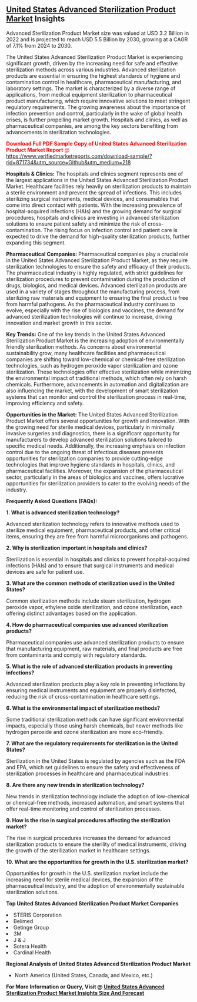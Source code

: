 <h2><a href="https://www.verifiedmarketreports.com/download-sample/?rid=871734&amp;utm_source=Github&amp;utm_medium=218" target="_blank">United States Advanced Sterilization Product Market</a> Insights</h2><p>Advanced Sterilization Product Market size was valued at USD 3.2 Billion in 2022 and is projected to reach USD 5.5 Billion by 2030, growing at a CAGR of 7.1% from 2024 to 2030.</p><p><p>The United States Advanced Sterilization Product Market is experiencing significant growth, driven by the increasing need for safe and effective sterilization methods across various industries. Advanced sterilization products are essential in ensuring the highest standards of hygiene and contamination control in healthcare, pharmaceutical manufacturing, and laboratory settings. The market is characterized by a diverse range of applications, from medical equipment sterilization to pharmaceutical product manufacturing, which require innovative solutions to meet stringent regulatory requirements. The growing awareness about the importance of infection prevention and control, particularly in the wake of global health crises, is further propelling market growth. Hospitals and clinics, as well as pharmaceutical companies, are among the key sectors benefiting from advancements in sterilization technologies. <p><span class=""><span style="color: #ff0000;"><strong>Download Full PDF Sample Copy of United States Advanced Sterilization Product Market Report</strong> @ </span><a href="https://www.verifiedmarketreports.com/download-sample/?rid=871734&amp;utm_source=Github&amp;utm_medium=218" target="_blank">https://www.verifiedmarketreports.com/download-sample/?rid=871734&amp;utm_source=Github&amp;utm_medium=218</a></span></p></p> <p><b>Hospitals & Clinics:</b> The hospitals and clinics segment represents one of the largest applications in the United States Advanced Sterilization Product Market. Healthcare facilities rely heavily on sterilization products to maintain a sterile environment and prevent the spread of infections. This includes sterilizing surgical instruments, medical devices, and consumables that come into direct contact with patients. With the increasing prevalence of hospital-acquired infections (HAIs) and the growing demand for surgical procedures, hospitals and clinics are investing in advanced sterilization solutions to ensure patient safety and minimize the risk of cross-contamination. The rising focus on infection control and patient care is expected to drive the demand for high-quality sterilization products, further expanding this segment. <p><b>Pharmaceutical Companies:</b> Pharmaceutical companies play a crucial role in the United States Advanced Sterilization Product Market, as they require sterilization technologies to ensure the safety and efficacy of their products. The pharmaceutical industry is highly regulated, with strict guidelines for sterilization procedures to prevent contamination during the production of drugs, biologics, and medical devices. Advanced sterilization products are used in a variety of stages throughout the manufacturing process, from sterilizing raw materials and equipment to ensuring the final product is free from harmful pathogens. As the pharmaceutical industry continues to evolve, especially with the rise of biologics and vaccines, the demand for advanced sterilization technologies will continue to increase, driving innovation and market growth in this sector. <p><b>Key Trends:</b> One of the key trends in the United States Advanced Sterilization Product Market is the increasing adoption of environmentally friendly sterilization methods. As concerns about environmental sustainability grow, many healthcare facilities and pharmaceutical companies are shifting toward low-chemical or chemical-free sterilization technologies, such as hydrogen peroxide vapor sterilization and ozone sterilization. These technologies offer effective sterilization while minimizing the environmental impact of traditional methods, which often rely on harsh chemicals. Furthermore, advancements in automation and digitalization are also influencing the market, with the development of smart sterilization systems that can monitor and control the sterilization process in real-time, improving efficiency and safety. <p><b>Opportunities in the Market:</b> The United States Advanced Sterilization Product Market offers several opportunities for growth and innovation. With the growing need for sterile medical devices, particularly in minimally invasive surgeries and diagnostics, there is a significant opportunity for manufacturers to develop advanced sterilization solutions tailored to specific medical needs. Additionally, the increasing emphasis on infection control due to the ongoing threat of infectious diseases presents opportunities for sterilization companies to provide cutting-edge technologies that improve hygiene standards in hospitals, clinics, and pharmaceutical facilities. Moreover, the expansion of the pharmaceutical sector, particularly in the areas of biologics and vaccines, offers lucrative opportunities for sterilization providers to cater to the evolving needs of the industry. <p><b>Frequently Asked Questions (FAQs):</b></p> <p><b>1. What is advanced sterilization technology?</b></p> <p>Advanced sterilization technology refers to innovative methods used to sterilize medical equipment, pharmaceutical products, and other critical items, ensuring they are free from harmful microorganisms and pathogens.</p> <p><b>2. Why is sterilization important in hospitals and clinics?</b></p> <p>Sterilization is essential in hospitals and clinics to prevent hospital-acquired infections (HAIs) and to ensure that surgical instruments and medical devices are safe for patient use.</p> <p><b>3. What are the common methods of sterilization used in the United States?</b></p> <p>Common sterilization methods include steam sterilization, hydrogen peroxide vapor, ethylene oxide sterilization, and ozone sterilization, each offering distinct advantages based on the application.</p> <p><b>4. How do pharmaceutical companies use advanced sterilization products?</b></p> <p>Pharmaceutical companies use advanced sterilization products to ensure that manufacturing equipment, raw materials, and final products are free from contaminants and comply with regulatory standards.</p> <p><b>5. What is the role of advanced sterilization products in preventing infections?</b></p> <p>Advanced sterilization products play a key role in preventing infections by ensuring medical instruments and equipment are properly disinfected, reducing the risk of cross-contamination in healthcare settings.</p> <p><b>6. What is the environmental impact of sterilization methods?</b></p> <p>Some traditional sterilization methods can have significant environmental impacts, especially those using harsh chemicals, but newer methods like hydrogen peroxide and ozone sterilization are more eco-friendly.</p> <p><b>7. What are the regulatory requirements for sterilization in the United States?</b></p> <p>Sterilization in the United States is regulated by agencies such as the FDA and EPA, which set guidelines to ensure the safety and effectiveness of sterilization processes in healthcare and pharmaceutical industries.</p> <p><b>8. Are there any new trends in sterilization technology?</b></p> <p>New trends in sterilization technology include the adoption of low-chemical or chemical-free methods, increased automation, and smart systems that offer real-time monitoring and control of sterilization processes.</p> <p><b>9. How is the rise in surgical procedures affecting the sterilization market?</b></p> <p>The rise in surgical procedures increases the demand for advanced sterilization products to ensure the sterility of medical instruments, driving the growth of the sterilization market in healthcare settings.</p> <p><b>10. What are the opportunities for growth in the U.S. sterilization market?</b></p> <p>Opportunities for growth in the U.S. sterilization market include the increasing need for sterile medical devices, the expansion of the pharmaceutical industry, and the adoption of environmentally sustainable sterilization solutions.</p> </p><p><strong>Top United States Advanced Sterilization Product Market Companies</strong></p><div data-test-id=""><p><li>STERIS Corporation</li><li> Belimed</li><li> Getinge Group</li><li> 3M</li><li> J & J</li><li> Sotera Health</li><li> Cardinal Health</li></p><div><strong>Regional Analysis of&nbsp;United States Advanced Sterilization Product Market</strong></div><ul><li dir="ltr"><p dir="ltr">North America&nbsp;(United States, Canada, and Mexico, etc.)</p></li></ul><p><strong>For More Information or Query, Visit @&nbsp;</strong><strong><a href="https://www.verifiedmarketreports.com/product/advanced-sterilization-product-market/?utm_source=Github&amp;utm_medium=218" target="_blank">United States Advanced Sterilization Product Market Insights Size And Forecast</a></strong></p></div>
